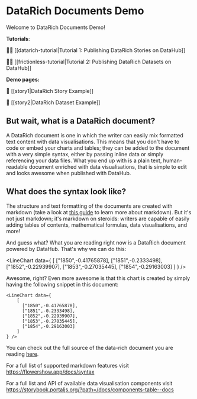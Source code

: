 # DataRich Documents Demo

Welcome to DataRich Documents Demo!

**Tutorials**:

👨‍🎓 [[datarich-tutorial|Tutorial 1: Publishing DataRich Stories on DataHub]]

👨‍🎓 [[frictionless-tutorial|Tutorial 2: Publishing DataRich Datasets on DataHub]]

**Demo pages:**

👀 [[story1|DataRich Story Example]]

👀 [[story2|DataRich Dataset Example]]

## But wait, what is a DataRich document?

A DataRich document is one in which the writer can easily mix formatted text content with data visualisations. This means that you don't have to code or embed your charts and tables; they can be added to the document with a very simple syntax, either by passing inline data or simply referencing your data files. What you end up with is a plain text, human-readable document enriched with data visualisations, that is simple to edit and looks awesome when published with DataHub.

## What does the syntax look like?

The structure and text formatting of the documents are created with markdown (take a look at [this guide](https://www.datopian.com/playbook/markdown) to learn more about markdown). But it's not just markdown; it's markdown on steroids: writers are capable of easily adding tables of contents, mathematical formulas, data visualisations, and more!

And guess what? What you are reading right now is a DataRich document powered by DataHub. That's why we can do this:

<LineChart data={
    [
      ["1850",-0.41765878],
      ["1851",-0.2333498],
      ["1852",-0.22939907],
      ["1853",-0.27035445],
      ["1854",-0.29163003]
    ]
} />

Awesome, right? Even more awesome is that this chart is created by simply having the following snippet in this document:

```
<LineChart data={
    [
      ["1850",-0.41765878],
      ["1851",-0.2333498],
      ["1852",-0.22939907],
      ["1853",-0.27035445],
      ["1854",-0.29163003]
    ]
} />
```

You can check out the full source of the data-rich document you are reading [here](https://github.com/datopian/datarich-demo).

For a full list of supported markdown features visit https://flowershow.app/docs/syntax

For a full list and API of available data visualisation components visit https://storybook.portaljs.org/?path=/docs/components-table--docs
